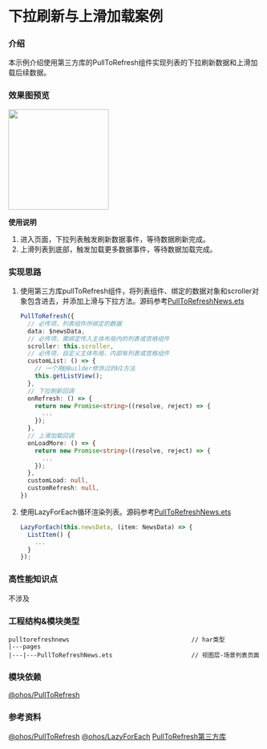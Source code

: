 # 下拉刷新与上滑加载案例

### 介绍

本示例介绍使用第三方库的PullToRefresh组件实现列表的下拉刷新数据和上滑加载后续数据。

### 效果图预览

<img src="../../product/entry/src/main/resources/base/media/pull_to_refresh_news.gif" width="200">

**使用说明**

1. 进入页面，下拉列表触发刷新数据事件，等待数据刷新完成。
2. 上滑列表到底部，触发加载更多数据事件，等待数据加载完成。

### 实现思路

1. 使用第三方库pullToRefresh组件，将列表组件、绑定的数据对象和scroller对象包含进去，并添加上滑与下拉方法。源码参考[PullToRefreshNews.ets](./src/main/ets/pages/PullToRefreshNews.ets)
    ```typescript
    PullToRefresh({
      // 必传项，列表组件所绑定的数据
      data: $newsData,
      // 必传项，需绑定传入主体布局内的列表或宫格组件
      scroller: this.scroller,
      // 必传项，自定义主体布局，内部有列表或宫格组件
      customList: () => {
        // 一个用@Builder修饰过的UI方法
        this.getListView();
      },
      // 下拉刷新回调
      onRefresh: () => {
        return new Promise<string>((resolve, reject) => {
          ...
        });
      },
      // 上滑加载回调
      onLoadMore: () => {
        return new Promise<string>((resolve, reject) => {
          ...
        });
      },
      customLoad: null,
      customRefresh: null,
    })
    ```
2. 使用LazyForEach循环渲染列表。源码参考[PullToRefreshNews.ets](./src/main/ets/pages/PullToRefreshNews.ets)
    ```typescript
    LazyForEach(this.newsData, (item: NewsData) => {
      ListItem() {
        ...
      }
    });
    ```

### 高性能知识点

不涉及

### 工程结构&模块类型
   ```
   pulltorefreshnews                                  // har类型
   |---pages
   |---|---PullToRefreshNews.ets                      // 视图层-场景列表页面
   ```

### 模块依赖

[@ohos/PullToRefresh](https://gitee.com/openharmony-sig/PullToRefresh)

### 参考资料

[@ohos/PullToRefresh](https://gitee.com/openharmony-sig/PullToRefresh)
[@ohos/LazyForEach](https://developer.huawei.com/consumer/cn/doc/harmonyos-guides/arkts-rendering-control-lazyforeach-0000001820879609)
[PullToRefresh第三方库](https://ohpm.openharmony.cn/#/cn/detail/@ohos%2Fpulltorefresh)